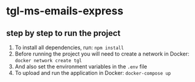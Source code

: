 # tgl-ms-emails-express
## step by step to run the project

1) To install all dependencies, run: `npm install`
2) Before running the project you will need to create a network in Docker: `docker network create tgl`
3) And also set the environment variables in the `.env` file
4) To upload and run the application in Docker: `docker-compose up`
